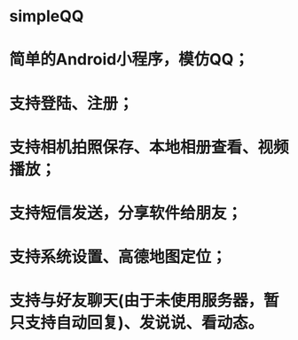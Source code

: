 # simpleQQ
#
# 简单的Android小程序，模仿QQ；
# 支持登陆、注册；
# 支持相机拍照保存、本地相册查看、视频播放；
# 支持短信发送，分享软件给朋友；
# 支持系统设置、高德地图定位；
# 支持与好友聊天(由于未使用服务器，暂只支持自动回复)、发说说、看动态。
